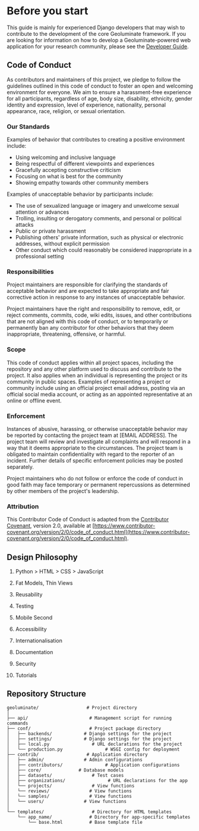 # Before you start

This guide is mainly for experienced Django developers that may wish to contribute to the development of the core Geoluminate framework. If you are looking for information on how to develop a Geoluminate-powered web application for your research community, please see the [Developer Guide](#developer-guide).

## Code of Conduct

As contributors and maintainers of this project, we pledge to follow the guidelines outlined in this code of conduct to foster an open and welcoming environment for everyone. We aim to ensure a harassment-free experience for all participants, regardless of age, body size, disability, ethnicity, gender identity and expression, level of experience, nationality, personal appearance, race, religion, or sexual orientation.

### Our Standards

Examples of behavior that contributes to creating a positive environment include:

- Using welcoming and inclusive language
- Being respectful of different viewpoints and experiences
- Gracefully accepting constructive criticism
- Focusing on what is best for the community
- Showing empathy towards other community members

Examples of unacceptable behavior by participants include:

- The use of sexualized language or imagery and unwelcome sexual attention or advances
- Trolling, insulting or derogatory comments, and personal or political attacks
- Public or private harassment
- Publishing others' private information, such as physical or electronic addresses, without explicit permission
- Other conduct which could reasonably be considered inappropriate in a professional setting

### Responsibilities

Project maintainers are responsible for clarifying the standards of acceptable behavior and are expected to take appropriate and fair corrective action in response to any instances of unacceptable behavior.

Project maintainers have the right and responsibility to remove, edit, or reject comments, commits, code, wiki edits, issues, and other contributions that are not aligned with this code of conduct, or to temporarily or permanently ban any contributor for other behaviors that they deem inappropriate, threatening, offensive, or harmful.

### Scope

This code of conduct applies within all project spaces, including the repository and any other platform used to discuss and contribute to the project. It also applies when an individual is representing the project or its community in public spaces. Examples of representing a project or community include using an official project email address, posting via an official social media account, or acting as an appointed representative at an online or offline event.

### Enforcement

Instances of abusive, harassing, or otherwise unacceptable behavior may be reported by contacting the project team at [EMAIL ADDRESS]. The project team will review and investigate all complaints and will respond in a way that it deems appropriate to the circumstances. The project team is obligated to maintain confidentiality with regard to the reporter of an incident. Further details of specific enforcement policies may be posted separately.

Project maintainers who do not follow or enforce the code of conduct in good faith may face temporary or permanent repercussions as determined by other members of the project's leadership.

### Attribution

This Contributor Code of Conduct is adapted from the [Contributor Covenant](https://www.contributor-covenant.org), version 2.0, available at [https://www.contributor-covenant.org/version/2/0/code_of_conduct.html](https://www.contributor-covenant.org/version/2/0/code_of_conduct.html).

## Design Philosophy

1. Python > HTML > CSS > JavaScript

2. Fat Models, Thin Views

3. Reusability

4. Testing

5. Mobile Second

6. Accessibility

7. Internationalisation

8. Documentation

10. Security

11. Tutorials

## Repository Structure

    geoluminate/                  # Project directory
    │
    ├── api/                       # Management script for running commands
    ├── conf/                      # Project package directory
    │   ├── backends/            # Django settings for the project
    │   ├── settings/            # Django settings for the project
    │   ├── local.py                # URL declarations for the project
    │   └── production.py                # WSGI config for deployment
    ├── contrib/                  # Application directory
    │   ├── admin/               # Admin configurations
    │   ├── contributors/                # Application configurations
    │   ├── core/              # Database models
    │   ├── datasets/               # Test cases
    │   ├── organizations/                # URL declarations for the app
    │   └── projects/               # View functions
    │   └── reviews/               # View functions
    │   └── samples/               # View functions
    │   └── users/               # View functions
    │
    └── templates/                  # Directory for HTML templates
        └── app_name/              # Directory for app-specific templates
            └── base.html          # Base template file